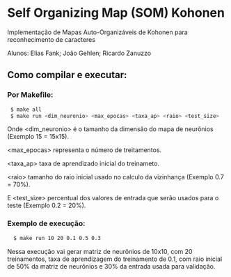 # Self Organizing Map (SOM) Kohonen
Implementação de Mapas Auto-Organizáveis de Kohonen para reconhecimento de caracteres

Alunos: Elias Fank; João Gehlen; Ricardo Zanuzzo


## Como compilar e executar:
### Por Makefile: 
 ```sh
  $ make all
  $ make run <dim_neuronio> <max_epocas> <taxa_ap> <raio> <test_size>
```

Onde \<dim_neuronio> é o tamanho da dimensão do mapa de neurônios (Exemplo 15 = 15x15).

\<max_epocas> representa o número de treitamentos.

\<taxa_ap> taxa de aprendizado inicial do treinameto.

\<raio> tamanho do raio inicial usado no calculo da vizinhança (Exemplo 0.7 = 70%).

E \<test_size> percentual dos valores de entrada que serão usados para o teste (Exemplo 0.2 = 20%).

### Exemplo de execução:
```sh
  $ make run 10 20 0.1 0.5 0.3
```
Nessa execução vai gerar matriz de neurônios de 10x10, com 20 treinamentos, taxa de aprendizagem do treinamento de 0.1, com raio inicial de 50% da matriz de neurônios e 30%  da entrada usada para validação.
